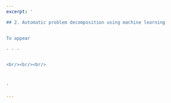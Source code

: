 ```yaml
---
excerpt: '

## 2. Automatic problem decomposition using machine learning 


To appear

- - -


<br/><br/><br/>



'

---
```

